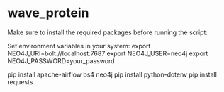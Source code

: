 # wave_protein


Make sure to install the required packages before running the script:

Set environment variables in your system:
export NEO4J_URI=bolt://localhost:7687
export NEO4J_USER=neo4j
export NEO4J_PASSWORD=your_password


pip install apache-airflow bs4 neo4j
pip install python-dotenv
pip install requests

